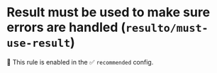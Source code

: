 # Result must be used to make sure errors are handled (`resulto/must-use-result`)

💼 This rule is enabled in the ✅ `recommended` config.

<!-- end auto-generated rule header -->
